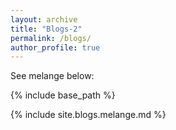 ```yaml
---
layout: archive
title: "Blogs-2"
permalink: /blogs/
author_profile: true
---
```


See melange below:

{% include base_path %}

{% include site.blogs.melange.md %}
<!-- 
{% for post in site.blogs  %}
  {% include archive-single.html %}
{% endfor %} -->
